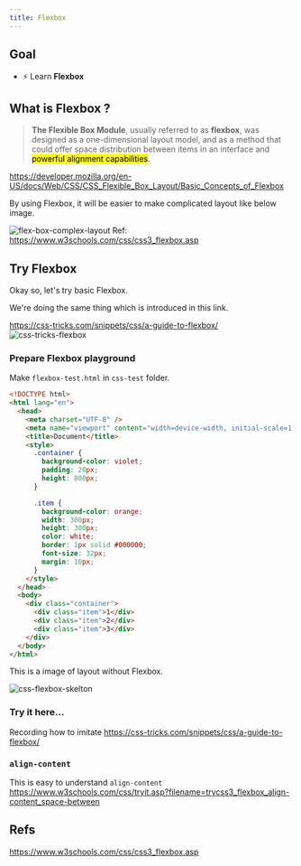 ```yaml
---
title: Flexbox
---
```


## Goal
- ⚡ Learn **Flexbox**

## What is Flexbox ?
> **The Flexible Box Module**, usually referred to as **flexbox**, was designed as a one-dimensional layout model, and as a method that could offer space distribution between items in an interface and <mark>powerful alignment capabilities</mark>.

https://developer.mozilla.org/en-US/docs/Web/CSS/CSS_Flexible_Box_Layout/Basic_Concepts_of_Flexbox

By using Flexbox, it will be easier to make complicated layout like below image.

![flex-box-complex-layout](https://coderhackers-1304676641.cos.ap-tokyo.myqcloud.com/docs/img/2020-04-28-22-07-10.png)
Ref: https://www.w3schools.com/css/css3_flexbox.asp


## Try Flexbox
Okay so, let's try basic Flexbox.

We're doing the same thing which is introduced in this link.

https://css-tricks.com/snippets/css/a-guide-to-flexbox/
![css-tricks-flexbox](https://coderhackers-1304676641.cos.ap-tokyo.myqcloud.com/docs/img/2020-04-29-01-24-56.png)

### Prepare Flexbox playground

Make `flexbox-test.html` in `css-test` folder.


```html title="flexbox-test.html"
<!DOCTYPE html>
<html lang="en">
  <head>
    <meta charset="UTF-8" />
    <meta name="viewport" content="width=device-width, initial-scale=1.0" />
    <title>Document</title>
    <style>
      .container {
        background-color: violet;
        padding: 20px;
        height: 800px;
      }

      .item {
        background-color: orange;
        width: 300px;
        height: 300px;
        color: white;
        border: 1px solid #000000;
        font-size: 32px;
        margin: 10px;
      }
    </style>
  </head>
  <body>
    <div class="container">
      <div class="item">1</div>
      <div class="item">2</div>
      <div class="item">3</div>
    </div>
  </body>
</html>
```

This is a image of layout without Flexbox.

![css-flexbox-skelton](https://coderhackers-1304676641.cos.ap-tokyo.myqcloud.com/docs/img/2020-04-29-01-09-01.png)


### Try it here...
Recording how to imitate https://css-tricks.com/snippets/css/a-guide-to-flexbox/

### `align-content`
This is easy to understand `align-content`
https://www.w3schools.com/css/tryit.asp?filename=trycss3_flexbox_align-content_space-between

## Refs
https://www.w3schools.com/css/css3_flexbox.asp